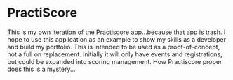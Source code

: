 # PractiScore

This is my own iteration of the Practiscore app...because that app is trash. 
I hope to use this application as an example to show my skills as a developer and build my portfolio.
This is intended to be used as a proof-of-concept, not a full on replacement. Initially it will only have events and
registrations, but could be expanded into scoring management. How Practiscore proper does this is a mystery...



